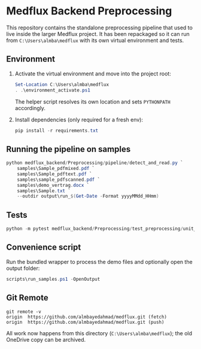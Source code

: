 # Medflux Backend Preprocessing

This repository contains the standalone preprocessing pipeline that used to live inside the larger Medflux project. It has been repackaged so it can run from `C:\Users\almba\medflux` with its own virtual environment and tests.

## Environment

1. Activate the virtual environment and move into the project root:
   ```powershell
   Set-Location C:\Users\almba\medflux
   . .\environment_activate.ps1
   ```

   The helper script resolves its own location and sets `PYTHONPATH` accordingly.

2. Install dependencies (only required for a fresh env):
   ```powershell
   pip install -r requirements.txt
   ```

## Running the pipeline on samples

```powershell
python medflux_backend/Preprocessing/pipeline/detect_and_read.py `
    samples\Sample_pdfmixed.pdf `
    samples\Sample_pdftext.pdf `
    samples\sample_pdfscanned.pdf `
    samples\demo_vertrag.docx `
    samples\Sample.txt `
    --outdir output\run_$(Get-Date -Format yyyyMMdd_HHmm)
```

## Tests

```powershell
python -m pytest medflux_backend/Preprocessing/test_preprocessing/unit_tests -q
```

## Convenience script

Run the bundled wrapper to process the demo files and optionally open the output folder:
```powershell
scripts\run_samples.ps1 -OpenOutput
```

## Git Remote

```
git remote -v
origin  https://github.com/almbayedahmad/medflux.git (fetch)
origin  https://github.com/almbayedahmad/medflux.git (push)
```

All work now happens from this directory (`C:\Users\almba\medflux`); the old OneDrive copy can be archived.
